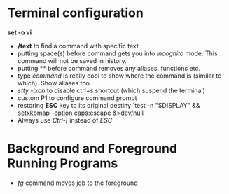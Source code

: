 # Terminal configuration

**set -o vi** 
* **/text** to find a command with specific text
* putting space(s) before command gets you into *incognito* mode. This command will not be saved in history.
* putting **\** before command removes any aliases, functions etc.
* type *command* is really cool to show where the command is (similar to which). Show aliases too.
* *stty -ixon* to disable ctrl+s shortcut (which suspend the terminal)
* custom P1 to configure command prompt
* restoring **ESC** key to its original destiny
`test -n "$DISPLAY" && setxkbmap -option caps:escape &>dev/null
* Always use *Ctrl-[* instead of *ESC*

# Background and Foreground Running Programs
* *fg* command moves job to the foreground
